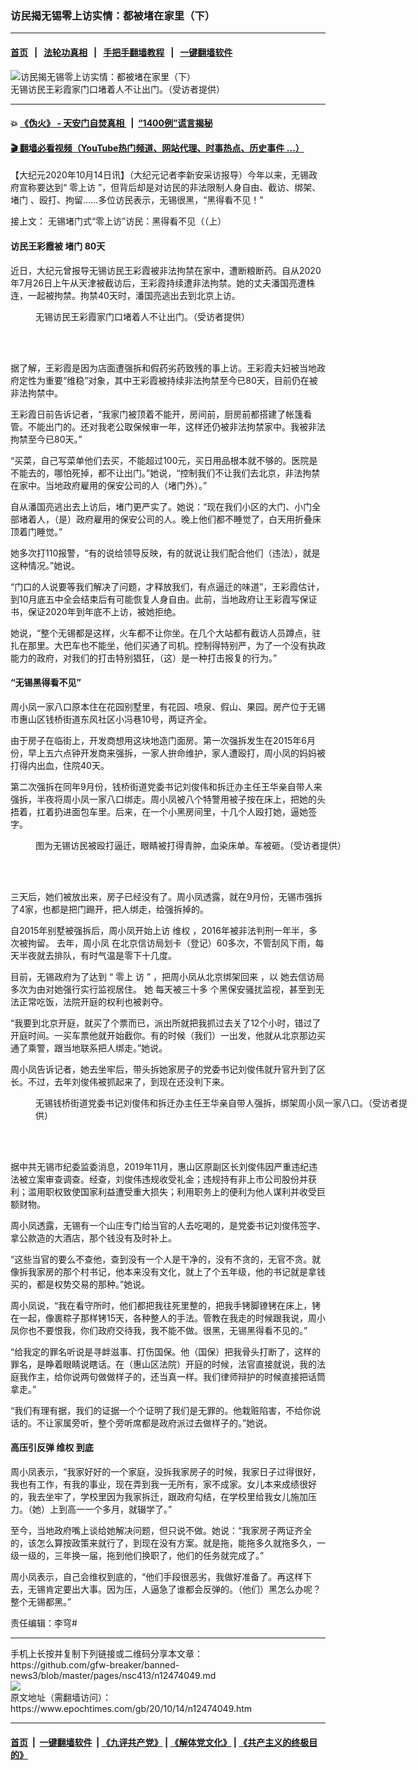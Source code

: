 ### 访民揭无锡零上访实情：都被堵在家里（下）
------------------------

#### [首页](https://github.com/gfw-breaker/banned-news3/blob/master/README.md) &nbsp;&nbsp;|&nbsp;&nbsp; [法轮功真相](https://github.com/begood0513/basic/blob/master/README.md)  &nbsp;&nbsp;|&nbsp;&nbsp; [手把手翻墙教程](https://github.com/gfw-breaker/guides/wiki)  &nbsp;&nbsp;|&nbsp;&nbsp; [一键翻墙软件](https://github.com/gfw-breaker/nogfw/blob/master/README.md)  



<div><img alt="访民揭无锡零上访实情：都被堵在家里（下）" class="attachment-djy_600_400 size-djy_600_400 wp-post-image" src="https://i.epochtimes.com/assets/uploads/2020/10/wuw3FotoJet-600x400.jpg"/>
<div class="caption">
 无锡访民王彩霞家门口堵着人不让出门。（受访者提供）
</div></div><hr/>

#### 💥 [《伪火》 - 天安门自焚真相 ](http://158.247.195.190:10000/videos/blog/weihuo.html)&nbsp; |&nbsp; [“1400例”谎言揭秘  ](http://158.247.195.190:10000/videos/blog/jiexi1400.html)

#### [ 🎬  翻墙必看视频（YouTube热门频道、网站代理、时事热点、历史事件 ...）](https://github.com/gfw-breaker/links/blob/master/banned.md)

<div><p>
 【大纪元2020年10月14日讯】（大纪元记者李新安采访报导）今年以来，无锡政府宣称要达到“
 <ok href="https://www.epochtimes.com/gb/tag/%E9%9B%B6%E4%B8%8A%E8%AE%BF.html">
  零上访
 </ok>
 ”，但背后却是对访民的非法限制人身自由、截访、绑架、
 <ok href="https://www.epochtimes.com/gb/tag/%E5%A0%B5%E9%97%A8.html">
  堵门
 </ok>
 、殴打、拘留……多位访民表示，无锡很黑，“黑得看不见！”
</p>
<p class="p3">
 接上文：
 <ok href='https://www.epochtimes.com/gb/20/10/14/n12474020.htm"' rel="noopener noreferrer" target="_blank">
  无锡堵门式“零上访”访民：黑得看不见（（上）
 </ok>
</p>
<h4>
 访民王彩霞被
 <ok href="https://www.epochtimes.com/gb/tag/%E5%A0%B5%E9%97%A8.html">
  堵门
 </ok>
 80天
</h4>
<p>
 近日，大纪元曾报导无锡访民王彩霞被非法拘禁在家中，遭断粮断药。自从2020年7月26日上午从天津被截访后，王彩霞持续遭非法拘禁。她的丈夫潘国亮遭株连，一起被拘禁。拘禁40天时，潘国亮逃出去到北京上访。
</p>
<figure class="wp-caption aligncenter" id="attachment_12476248" style="width: 450px">
 <ok href="https://i.epochtimes.com/assets/uploads/2020/10/wuw2.jpg">
  <img alt="" class="wp-image-12476248 size-medium" src="https://i.epochtimes.com/assets/uploads/2020/10/wuw2-450x338.jpg"/>
 </ok>
 <br/><figcaption class="wp-caption-text">
  无锡访民王彩霞家门口堵着人不让出门。（受访者提供）
 </figcaption><br/>
</figure><br/>
<p>
 据了解，王彩霞是因为店面遭强拆和假药劣药致残的事上访。王彩霞夫妇被当地政府定性为重要“维稳”对象，其中王彩霞被持续非法拘禁至今已80天，目前仍在被非法拘禁中。
</p>
<p>
 王彩霞日前告诉记者，“我家门被顶着不能开，房间前，厨房前都搭建了帐篷看管。不能出门的。还对我老公取保候审一年，这样还仍被非法拘禁家中。我被非法拘禁至今已80天。”
</p>
<p>
 “买菜，自己写菜单他们去买，不能超过100元，买日用品根本就不够的。医院是不能去的，哪怕死掉，都不让出门。”她说，“控制我们不让我们去北京，非法拘禁在家中。当地政府雇用的保安公司的人（堵门外）。”
</p>
<p style="text-align: center;">
</p>
<p>
 自从潘国亮逃出去上访后，堵门更严实了。她说：“现在我们小区的大门、小门全部堵着人，（是）政府雇用的保安公司的人。晚上他们都不睡觉了，白天用折叠床顶着门睡觉。”
</p>
<p>
 她多次打110报警，“有的说给领导反映，有的就说让我们配合他们（违法），就是这种情况。”她说。
</p>
<p>
 “门口的人说要等我们解决了问题，才释放我们，有点逼迁的味道”，王彩霞估计，到10月底五中全会结束后有可能恢复人身自由。此前，当地政府让王彩霞写保证书，保证2020年到年底不上访，被她拒绝。
</p>
<p>
 她说，“整个无锡都是这样，火车都不让你坐。在几个大站都有截访人员蹲点，驻扎在那里。大巴车也不能坐，他们买通了司机。控制得特别严，为了一个没有执政能力的政府，对我们的打击特别猖狂，（这）是一种打击报复的行为。”
</p>
<h4>
 “无锡黑得看不见”
</h4>
<p>
 周小凤一家八口原本住在花园别墅里，有花园、喷泉、假山、果园。房产位于无锡市惠山区钱桥街道东风社区小冯巷10号，两证齐全。
</p>
<p>
 由于房子在临街上，开发商想用这块地造门面房。第一次强拆发生在2015年6月份，早上五六点钟开发商来强拆，一家人拚命维护，家人遭殴打，周小凤的妈妈被打得内出血，住院40天。
</p>
<p>
 第二次强拆在同年9月份，钱桥街道党委书记刘俊伟和拆迁办主任王华亲自带人来强拆，半夜将周小凤一家八口绑走。周小凤被八个特警用被子按在床上，把她的头捂着，扛着扔进面包车里。后来，在一个小黑房间里，十几个人殴打她，逼她签字。
</p>
<figure class="wp-caption aligncenter" id="attachment_12476290" style="width: 600px">
 <ok href="https://i.epochtimes.com/assets/uploads/2020/10/wu3FotoJet.jpg">
  <img alt="" class="size-large wp-image-12476290" src="https://i.epochtimes.com/assets/uploads/2020/10/wu3FotoJet-600x400.jpg"/>
 </ok>
 <br/><figcaption class="wp-caption-text">
  图为无锡访民被殴打逼迁，眼睛被打得青肿，血染床单。车被砸。（受访者提供）
 </figcaption><br/>
</figure><br/>
<p>
 三天后，她们被放出来，房子已经没有了。周小凤透露，就在9月份，无锡市强拆了4家，也都是把门踢开，把人绑走，给强拆掉的。
</p>
<p>
 自2015年别墅被强拆后，周小凤开始上访
 <ok href="https://www.epochtimes.com/gb/tag/%E7%BB%B4%E6%9D%83.html">
  维权
 </ok>
 ，2016年被非法判刑一年半，多次被拘留。
 <span class="s1">
  去年，周小凤
 </span>
 <span class="s2">
  在北京信访局划卡（登记）60多次，不管刮风下雨，每天半夜就去排队，有时气温是零下十几度。
 </span>
</p>
<p class="p3">
 <span class="s2">
  目前，无锡政府为了达到
 </span>
 <span class="s3">
  “
 </span>
 <span class="s2">
  零上
  <span class="s2">
   访
  </span>
  <span class="s3">
   ”
  </span>
  <span class="s2">
   ，把周小凤从北京绑架回来
  </span>
  <span class="s2">
   ，以
  </span>
 </span>
 <span class="s2">
  她去信访局多次为由对她强行实行监视居住。
  <span class="s2">
   她
  </span>
  每天被三十多
 </span>
 个黑保安骚扰监视，甚至到无法正常吃饭，法院开庭的权利也被剥夺。
</p>
<p class="p1">
 <span class="s1">
  “我要到北京开庭，就买了个票而已，派出所就把我抓过去关了12个小时，错过了开庭时间。一买车票他就开始截你。有的时候（我们）一出发，他就从北京那边买通了乘警，跟当地联系把人绑走。”她说。
 </span>
</p>
<p>
 周小凤告诉记者，她去坐牢后，带头拆她家房子的党委书记刘俊伟就升官升到了区长。不过，去年刘俊伟被抓起来了，到现在还没判下来。
</p>
<figure class="wp-caption aligncenter" id="attachment_12476265" style="width: 600px">
 <ok href="https://i.epochtimes.com/assets/uploads/2020/10/wu1FotoJet.jpg">
  <img alt="" class="size-large wp-image-12476265" src="https://i.epochtimes.com/assets/uploads/2020/10/wu1FotoJet-600x400.jpg"/>
 </ok>
 <br/><figcaption class="wp-caption-text">
  无锡钱桥街道党委书记刘俊伟和拆迁办主任王华亲自带人强拆，绑架周小凤一家八口。（受访者提供）
 </figcaption><br/>
</figure><br/>
<p>
 据中共无锡市纪委监委消息，2019年11月，惠山区原副区长刘俊伟因严重违纪违法被立案审查调查。经查，刘俊伟违规收受礼金；违规持有非上市公司股份并获利；滥用职权致使国家利益遭受重大损失；利用职务上的便利为他人谋利并收受巨额财物。
</p>
<p>
 周小凤透露，无锡有一个山庄专门给当官的人去吃喝的，是党委书记刘俊伟签字、拿公款造的大酒店，那个钱没有及时补上。
</p>
<p>
 “这些当官的要么不查他，查到没有一个人是干净的，没有不贪的，无官不贪。就像拆我家房的那个村书记，他本来没有文化，就上了个五年级，他的书记就是拿钱买的，都是权势交易的那种。”她说。
</p>
<p>
 周小凤说，“我在看守所时，他们都把我往死里整的，把我手铐脚镣铐在床上，铐在一起，像裹粽子那样铐15天，各种整人的手法。管教在我走的时候跟我说，周小凤你也不要恨我，你们政府交待我，我不能不做。很黑，无锡黑得看不见的。”
</p>
<p>
 “给我定的罪名听说是寻衅滋事、打伤国保。他（国保）把我骨头打断了，这样的罪名，是睁着眼睛说瞎话。在（惠山区法院）开庭的时候，法官直接就说，我的法庭我作主，给你说两句做做样子的，还当真一样。我们律师辩护的时候直接把话筒拿走。”
</p>
<p>
 “我们有理有据，我们的证据一个个证明了我们是无罪的。他栽赃陷害，不给你说话的。不让家属旁听，整个旁听席都是政府派过去做样子的。”她说。
</p>
<h4>
 高压引反弹
 <ok href="https://www.epochtimes.com/gb/tag/%E7%BB%B4%E6%9D%83.html">
  维权
 </ok>
 到底
</h4>
<p>
 周小凤表示，“我家好好的一个家庭，没拆我家房子的时候，我家日子过得很好，我也有工作，有我的事业，现在弄到我一无所有，家不成家。女儿本来成绩很好的，我去坐牢了，学校里因为我家拆迁，跟政府勾结，在学校里给我女儿施加压力。（她）上到高一一个多月，就辍学了。”
</p>
<p>
 至今，当地政府嘴上谈给她解决问题，但只说不做。她说：“我家房子两证齐全的，该怎么算按政策来就行了，到现在没有方案。就是拖，能拖多久就拖多久，一级一级的，三年换一届，拖到他们换职了，他们的任务就完成了。”
</p>
<p>
 周小凤表示，自己会维权到底的，“他们手段很恶劣，我做好准备了。再这样下去，无锡肯定要出大事。因为压，人逼急了谁都会反弹的。（他们）黑怎么办呢？整个无锡都黑。”
</p>
<p>
 责任编辑：李穹#
</p>
</div>
<hr/>
手机上长按并复制下列链接或二维码分享本文章：<br/>
https://github.com/gfw-breaker/banned-news3/blob/master/pages/nsc413/n12474049.md <br/>
<a href='https://github.com/gfw-breaker/banned-news3/blob/master/pages/nsc413/n12474049.md'><img src='https://github.com/gfw-breaker/banned-news3/blob/master/pages/nsc413/n12474049.md.png'/></a> <br/>
原文地址（需翻墙访问）：https://www.epochtimes.com/gb/20/10/14/n12474049.htm


------------------------
#### [首页](https://github.com/gfw-breaker/banned-news3/blob/master/README.md) &nbsp;|&nbsp; [一键翻墙软件](https://github.com/gfw-breaker/nogfw/blob/master/README.md) &nbsp;| [《九评共产党》](https://github.com/gfw-breaker/9ping.md/blob/master/README.md#九评之一评共产党是什么) | [《解体党文化》](https://github.com/gfw-breaker/jtdwh.md/blob/master/README.md) | [《共产主义的终极目的》](https://github.com/gfw-breaker/gczydzjmd.md/blob/master/README.md)


<img src='http://gfw-breaker.win/banned-news3/pages/nsc413/n12474049.md' width='0px' height='0px'/>